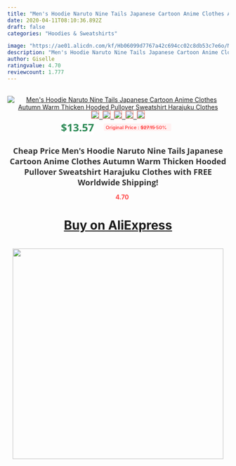 ```yaml
---
title: "Men's Hoodie Naruto Nine Tails Japanese Cartoon Anime Clothes Autumn Warm Thicken Hooded Pullover Sweatshirt Harajuku Clothes"
date: 2020-04-11T08:10:36.892Z
draft: false
categories: "Hoodies & Sweatshirts"

image: "https://ae01.alicdn.com/kf/Hb06099d7767a42c694cc02c8db53c7e6o/Men-s-Hoodie-Naruto-Nine-Tails-Japanese-Cartoon-Anime-Clothes-Autumn-Warm-Thicken-Hooded-Pullover-Sweatshirt.jpg"
description: "Men's Hoodie Naruto Nine Tails Japanese Cartoon Anime Clothes Autumn Warm Thicken Hooded Pullover Sweatshirt Harajuku Clothes"
author: Giselle
ratingvalue: 4.70
reviewcount: 1.777
---
```

<br>
<div style="text-align: center;">
<a href="https://s.click.aliexpress.com/e/_A7IPkh" target="_blank" rel="nofollow noopener noreferrer"><img alt="Men's Hoodie Naruto Nine Tails Japanese Cartoon Anime Clothes Autumn Warm Thicken Hooded Pullover Sweatshirt Harajuku Clothes" class="magnifier-image" src="https://ae01.alicdn.com/kf/Hb06099d7767a42c694cc02c8db53c7e6o/Men-s-Hoodie-Naruto-Nine-Tails-Japanese-Cartoon-Anime-Clothes-Autumn-Warm-Thicken-Hooded-Pullover-Sweatshirt.jpg_640x640.jpg">
<br>
<img style="border:1px solid salmon" src="https://ae01.alicdn.com/kf/Hb06099d7767a42c694cc02c8db53c7e6o/Men-s-Hoodie-Naruto-Nine-Tails-Japanese-Cartoon-Anime-Clothes-Autumn-Warm-Thicken-Hooded-Pullover-Sweatshirt.jpg_120x120.jpg">&nbsp;&nbsp;<img style="border:1px solid salmon" src="https://ae01.alicdn.com/kf/H7499218ed89141ddbf0560f9f7c9d9eft/Men-s-Hoodie-Naruto-Nine-Tails-Japanese-Cartoon-Anime-Clothes-Autumn-Warm-Thicken-Hooded-Pullover-Sweatshirt.jpg_120x120.jpg">&nbsp;&nbsp;<img style="border:1px solid salmon" src="https://ae01.alicdn.com/kf/H672e60036efc4b1a894810133eb8f2dbb/Men-s-Hoodie-Naruto-Nine-Tails-Japanese-Cartoon-Anime-Clothes-Autumn-Warm-Thicken-Hooded-Pullover-Sweatshirt.jpg_120x120.jpg">&nbsp;&nbsp;<img style="border:1px solid salmon" src="https://ae01.alicdn.com/kf/H5f8e1572c44144a5862093507d280589Q/Men-s-Hoodie-Naruto-Nine-Tails-Japanese-Cartoon-Anime-Clothes-Autumn-Warm-Thicken-Hooded-Pullover-Sweatshirt.jpg_120x120.jpg">&nbsp;&nbsp;<img style="border:1px solid salmon" src="https://ae01.alicdn.com/kf/H684543c5c4624ea28d3302190c38fafep/Men-s-Hoodie-Naruto-Nine-Tails-Japanese-Cartoon-Anime-Clothes-Autumn-Warm-Thicken-Hooded-Pullover-Sweatshirt.jpg_120x120.jpg"></a></div><br0>
<div style="text-align: center;"><span style="background-color: white; border: 0px; box-sizing: border-box; color: seagreen; display: inline-block; font-family: &quot;open sans&quot; , &quot;arial&quot; , &quot;helvetica&quot; , sans-serif , &quot;heiti&quot;; font-size: 24px; font-stretch: inherit; font-weight: 700; line-height: inherit; margin: 0px 10px 0px 0px; padding: 0px; vertical-align: middle;">$13.57 </span>
<span style="background: rgb(255 , 241 , 241); border-radius: 3px; border: 0px; box-sizing: border-box; color: #ff4747; display: inline-block; font-family: inherit; font-size: 12px; font-stretch: inherit; font-style: inherit; font-variant: inherit; font-weight: 600; line-height: inherit; margin: 0px; padding: 2px 5px; transform: scale(0.9); vertical-align: middle;">Original Price : <b style="text-decoration: line-through;">$27.15 </b> 50%&nbsp;&nbsp;</span></div>
<h1 style="color: #333333; display: inline-block; font-family: &quot;open sans&quot; , &quot;arial&quot; , &quot;helvetica&quot; , sans-serif , &quot;heiti&quot;; font-size: 18px; font-stretch: inherit; font-weight: 700; text-align: center;">Cheap Price Men's Hoodie Naruto Nine Tails Japanese Cartoon Anime Clothes Autumn Warm Thicken Hooded Pullover Sweatshirt Harajuku Clothes with FREE Worldwide Shipping!</h1>
<div style="color: #ff4747; text-align: center;">
<img src="https://4.bp.blogspot.com/-M0ZcTcb-5uY/XleCXlxnR4I/AAAAAAAAAEc/OrjgMkXV1oMQFaCRZj5HQwOCBcu3w1FegCPcBGAYYCw/s1600/star.png" style="height: 15px;">&nbsp;<b>4.70</b></div>
<div class="button_cont" align="center"><a class="buynow_a" href="https://s.click.aliexpress.com/e/_A7IPkh" target="_blank" rel="nofollow noopener noreferrer"><H1>Buy on AliExpress</H1></a></div><br>
<div class="separator" style="clear: both; text-align: center;">
<img src="https://lh3.googleusercontent.com/-pTy5HemUv9M/XlePHvY0dAI/AAAAAAAAAE4/0nX5iRUoIWY8eMW9Dpxeirr157OZliDIgCLcBGAsYHQ/s1600/badge.gif" width="480">
</div>
